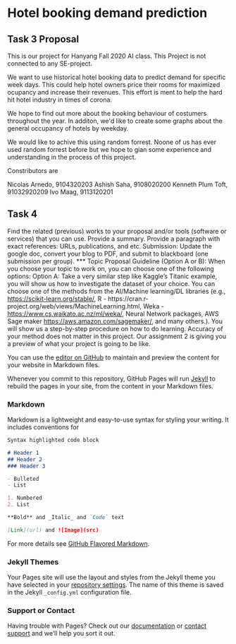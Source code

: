 # Hotel booking demand prediction

## Task 3 Proposal

This is our project for Hanyang Fall 2020 AI class. This Project is not connected to any SE-project.

We want to use historical hotel booking data to predict demand for specific week days. This could help hotel owners price their rooms for maximized ocupancy and increase their revenues. This effort is ment to help the hard hit hotel industry in times of corona.

We hope to find out more about the booking behaviour of costumers throughout the year. In additon, we'd like to create some graphs about the general occupancy of hotels by weekday.

We would like to achive this using random forrest. Noone of us has ever used random forrest before but we hope to gian some experience and understanding in the process of this project.


Constributors are

Nicolas Arnedo, 9104320203
Ashish Saha, 9108020200
Kenneth Plum Toft, 91032920209
Ivo Maag, 9113120201


## Task 4
Find the related (previous) works to your proposal and/or tools (software or services) that you can use. Provide a summary.
Provide a paragraph with exact references: URLs, publications, and etc.
Submission: Update the google doc, convert your blog to PDF, and submit to blackboard (one submission per group).
*** Topic Proposal Guideline (Option A or B):
When you choose your topic to work on, you can choose one of the following options:
Option A: Take a very similar step like Kaggle’s Titanic example, you will show us how to investigate the dataset of your choice. You can choose one of the methods from the AI/Machine learning/DL libraries (e.g., https://scikit-learn.org/stable/, R - https://cran.r- project.org/web/views/MachineLearning.html, Weka - https://www.cs.waikato.ac.nz/ml/weka/, Neural Network packages, AWS Sage maker https://aws.amazon.com/sagemaker/, and many others.). You will show us a step-by-step procedure on how to do learning. Accuracy of your method does not matter in this project. Our assignment 2 is giving you a preview of what your project is going to be like.



You can use the [editor on GitHub](https://github.com/as-sah/Hotel-Booking-Demand-Analysis/edit/gh-pages/index.md) to maintain and preview the content for your website in Markdown files.

Whenever you commit to this repository, GitHub Pages will run [Jekyll](https://jekyllrb.com/) to rebuild the pages in your site, from the content in your Markdown files.

### Markdown

Markdown is a lightweight and easy-to-use syntax for styling your writing. It includes conventions for

```markdown
Syntax highlighted code block

# Header 1
## Header 2
### Header 3

- Bulleted
- List

1. Numbered
2. List

**Bold** and _Italic_ and `Code` text

[Link](url) and ![Image](src)
```

For more details see [GitHub Flavored Markdown](https://guides.github.com/features/mastering-markdown/).

### Jekyll Themes

Your Pages site will use the layout and styles from the Jekyll theme you have selected in your [repository settings](https://github.com/as-sah/Hotel-Booking-Demand-Analysis/settings). The name of this theme is saved in the Jekyll `_config.yml` configuration file.

### Support or Contact

Having trouble with Pages? Check out our [documentation](https://docs.github.com/categories/github-pages-basics/) or [contact support](https://github.com/contact) and we’ll help you sort it out.

